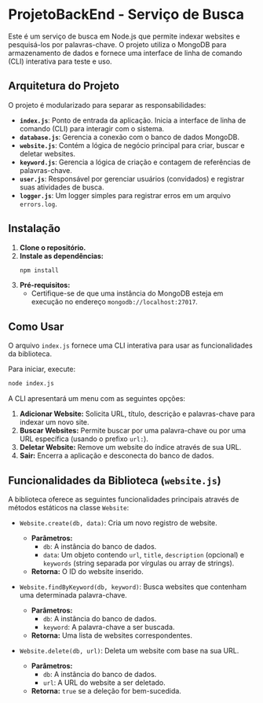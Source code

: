 # ProjetoBackEnd - Serviço de Busca

Este é um serviço de busca em Node.js que permite indexar websites e pesquisá-los por palavras-chave. O projeto utiliza o MongoDB para armazenamento de dados e fornece uma interface de linha de comando (CLI) interativa para teste e uso.

## Arquitetura do Projeto

O projeto é modularizado para separar as responsabilidades:

* **`index.js`**: Ponto de entrada da aplicação. Inicia a interface de linha de comando (CLI) para interagir com o sistema.
* **`database.js`**: Gerencia a conexão com o banco de dados MongoDB.
* **`website.js`**: Contém a lógica de negócio principal para criar, buscar e deletar websites.
* **`keyword.js`**: Gerencia a lógica de criação e contagem de referências de palavras-chave.
* **`user.js`**: Responsável por gerenciar usuários (convidados) e registrar suas atividades de busca.
* **`logger.js`**: Um logger simples para registrar erros em um arquivo `errors.log`.

## Instalação

1.  **Clone o repositório.**
2.  **Instale as dependências:**
    ```bash
    npm install
    ```
3.  **Pré-requisitos:**
    * Certifique-se de que uma instância do MongoDB esteja em execução no endereço `mongodb://localhost:27017`.

## Como Usar

O arquivo `index.js` fornece uma CLI interativa para usar as funcionalidades da biblioteca.

Para iniciar, execute:
```bash
node index.js
```
A CLI apresentará um menu com as seguintes opções:
1.  **Adicionar Website:** Solicita URL, título, descrição e palavras-chave para indexar um novo site.
2.  **Buscar Websites:** Permite buscar por uma palavra-chave ou por uma URL específica (usando o prefixo `url:`).
3.  **Deletar Website:** Remove um website do índice através de sua URL.
4.  **Sair:** Encerra a aplicação e desconecta do banco de dados.

## Funcionalidades da Biblioteca (`website.js`)

A biblioteca oferece as seguintes funcionalidades principais através de métodos estáticos na classe `Website`:

* `Website.create(db, data)`: Cria um novo registro de website.
    * **Parâmetros:**
        * `db`: A instância do banco de dados.
        * `data`: Um objeto contendo `url`, `title`, `description` (opcional) e `keywords` (string separada por vírgulas ou array de strings).
    * **Retorna:** O ID do website inserido.

* `Website.findByKeyword(db, keyword)`: Busca websites que contenham uma determinada palavra-chave.
    * **Parâmetros:**
        * `db`: A instância do banco de dados.
        * `keyword`: A palavra-chave a ser buscada.
    * **Retorna:** Uma lista de websites correspondentes.

* `Website.delete(db, url)`: Deleta um website com base na sua URL.
    * **Parâmetros:**
        * `db`: A instância do banco de dados.
        * `url`: A URL do website a ser deletado.
    * **Retorna:** `true` se a deleção for bem-sucedida.
